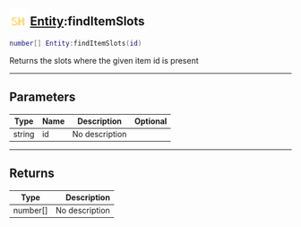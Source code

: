 ## <img src="../../.gitbook/assets/shared.png" width="32" height="32" /> [Entity](../entity/README.md):findItemSlots

```lua
number[] Entity:findItemSlots(id)
```

Returns the slots where the given item id is present<br>

-----------------
## Parameters

| Type   | Name | Description | Optional |
| ------ | ---- | ----------- | -------: |
| string | id | No description |  |

-----------------
## Returns

| Type   | Description |
| ------ | ----------: |
| number[] | No description |

